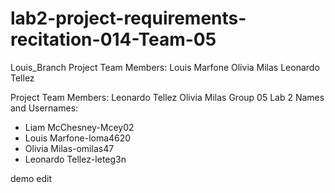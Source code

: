 # lab2-project-requirements-recitation-014-Team-05
Louis_Branch
Project Team Members:
Louis Marfone
Olivia Milas
Leonardo Tellez

Project Team Members: Leonardo Tellez
Olivia Milas
Group 05
Lab 2 Names and Usernames:
- Liam McChesney-Mcey02 
- Louis Marfone-loma4620 
- Olivia Milas-omilas47 
- Leonardo Tellez-leteg3n 

demo edit
